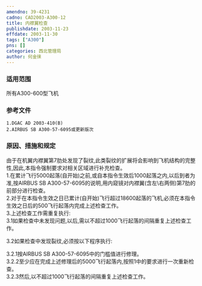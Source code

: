 ```yaml
---
amendno: 39-4231  
cadno: CAD2003-A300-12  
title: 内襟翼检查  
publishdate: 2003-11-23  
effdate: 2003-11-30  
tags: ["A300"]  
pns: []  
categories: 西北管理局  
author: 何金徕  
---
```

  
### 适用范围  
所有A300-600型飞机  
  
<!--more-->  
### 参考文件  
    1.DGAC AD 2003-410(B)  
    2.AIRBUS SB A300-57-6095或更新版次  
  
### 原因、措施和规定  
由于在机翼内襟翼第7肋处发现了裂纹,此类裂纹的扩展将会影响到飞机结构的完整性,因此,本指令强制要求对相关区域进行补充检查。  
    1.在累计飞行5000起落(自开始)之前,或自本指令生效后1000起落之内,以后到者为准,按AIRBUS SB A300-57-6095的说明,用内窥镜对内襟翼(含左\右两侧)第7肋的前部分进行检查。  
    2.对于在本指令生效之日已累计(自开始)飞行超过18600起落的飞机,必须在本指令生效之日后的500飞行起落内完成上述检查工作。  
    3.上述检查工作需重复执行:  
3.1如果检查中未发现问题,以后,需以不超过1000飞行起落的间隔重复上述检查工作。  
  
3.2如果检查中发现裂纹,必须按以下程序执行:  
  
3.2.1按AIRBUS SB A300-57-6095中的门槛值进行修理。  
    3.2.2至少应在完成上述修理后的5000飞行起落内,按照1中的要求进行一次重新检查。  
3.2.3然后,以不超过1000飞行起落的间隔重复上述检查工作。  
